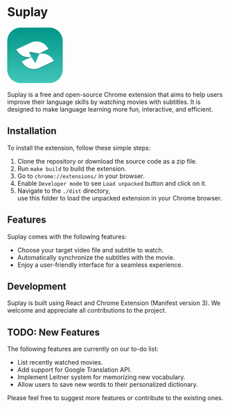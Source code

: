 # Suplay

![Suplay Logo](https://raw.githubusercontent.com/withmussy/suplay/main/public/assets/images/128.png)



Suplay is a free and open-source Chrome extension that aims to help users improve their language skills by watching movies with subtitles. It is designed to make language learning more fun, interactive, and efficient.

## Installation

To install the extension, follow these simple steps:

1. Clone the repository or download the source code as a zip file.
1. Run `make build` to build the extension.
1. Go to `chrome://extensions/` in your browser.
1. Enable `Developer mode` to see `Load unpacked` button and click on it.
1. Navigate to the `./dist` directory,   
use this folder to load the unpacked extension in your Chrome browser.

## Features

Suplay comes with the following features:

- Choose your target video file and subtitle to watch.
- Automatically synchronize the subtitles with the movie.
- Enjoy a user-friendly interface for a seamless experience.

## Development

Suplay is built using React and Chrome Extension (Manifest version 3). We welcome and appreciate all contributions to the project.

## TODO: New Features

The following features are currently on our to-do list:

- List recently watched movies.
- Add support for Google Translation API.
- Implement Leitner system for memorizing new vocabulary.
- Allow users to save new words to their personalized dictionary.

Please feel free to suggest more features or contribute to the existing ones.
